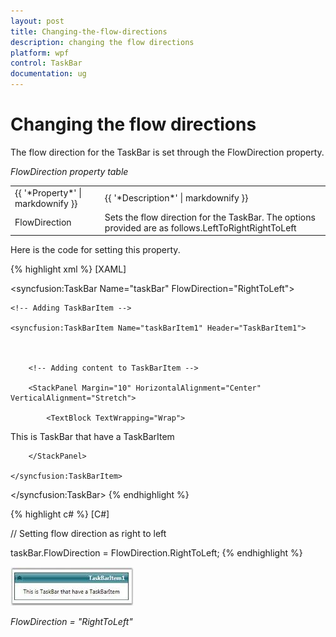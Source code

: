 ```yaml
---
layout: post
title: Changing-the-flow-directions
description: changing the flow directions
platform: wpf
control: TaskBar
documentation: ug
---
```


# Changing the flow directions

The flow direction for the TaskBar is set through the FlowDirection property.

_FlowDirection property table_

<table>
<tr>
<td>
{{ '*Property*' | markdownify }}</td><td>
{{ '*Description*' | markdownify }}</td></tr>
<tr>
<td>
FlowDirection</td><td>
Sets the flow direction for the TaskBar. The options provided are as follows.LeftToRightRightToLeft</td></tr>
</table>


Here is the code for setting this property.


{% highlight xml %}
[XAML]



<!-- Adding TaskBar  -->

<syncfusion:TaskBar Name="taskBar" FlowDirection="RightToLeft">



    <!-- Adding TaskBarItem -->

    <syncfusion:TaskBarItem Name="taskBarItem1" Header="TaskBarItem1">



        <!-- Adding content to TaskBarItem -->

        <StackPanel Margin="10" HorizontalAlignment="Center" 											VerticalAlignment="Stretch">

            <TextBlock TextWrapping="Wrap">

This is TaskBar that have a TaskBarItem</TextBlock>

        </StackPanel>

    </syncfusion:TaskBarItem>

</syncfusion:TaskBar>
{% endhighlight %}



{% highlight c# %}
[C#]



// Setting flow direction as right to left

taskBar.FlowDirection = FlowDirection.RightToLeft;
{% endhighlight %}




![](Changing-the-flow-directions_images/Changing-the-flow-directions_img1.jpeg)


_FlowDirection = "RightToLeft"_



